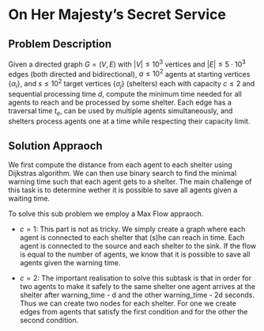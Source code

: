 # On Her Majesty’s Secret Service

## Problem Description

Given a directed graph $G=(V,E)$ with $|V| \leq 10^3$ vertices and $|E| \leq 5 \cdot 10^3$ edges (both directed and bidirectional), $a \leq 10^2$ agents at starting vertices $\{\alpha_i\}$, and $s \leq 10^2$ target vertices $\{\sigma_j\}$ (shelters) each with capacity $c \leq 2$ and sequential processing time $d$, compute the minimum time needed for all agents to reach and be processed by some shelter. Each edge has a traversal time $t_e$, can be used by multiple agents simultaneously, and shelters process agents one at a time while respecting their capacity limit.

## Solution Appraoch

We first compute the distance from each agent to each shelter using Dijkstras algorithm. We can then use binary search to find the minimal warning time such that each agent gets to a shelter. The main challenge of this task is to determine wether it is possible to save all agents given a waiting time.

To solve this sub problem we employ a Max Flow appraoch. 

- $c=1$: This part is not as tricky. We simply create a graph where each agent is connected to each shelter that (s)he can reach in time. Each agent is connected to the source and each shelter to the sink. If the flow is equal to the number of agents, we know that it is possible to save all agents given the warning time.

- $c=2$: The important realisation to solve this subtask is that in order for two agents to make it safely to the same shelter one agent arrives at the shelter after warning_time - d and the other warning_time - 2d seconds. Thus we can create two nodes for each shelter. For one we create edges from agents that satisfy the first condition and for the other the second condition.